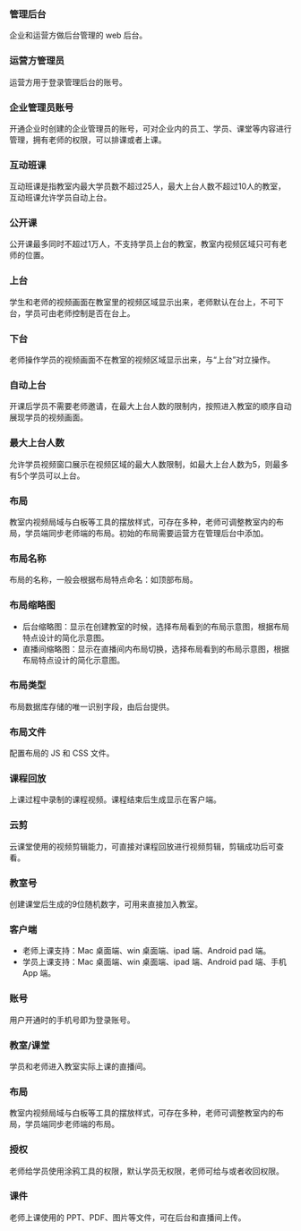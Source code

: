 ### 管理后台 
企业和运营方做后台管理的 web 后台。

### 运营方管理员 
运营方用于登录管理后台的账号。

### 企业管理员账号 
开通企业时创建的企业管理员的账号，可对企业内的员工、学员、课堂等内容进行管理，拥有老师的权限，可以排课或者上课。

### 互动班课 
互动班课是指教室内最大学员数不超过25人，最大上台人数不超过10人的教室，互动班课允许学员自动上台。

### 公开课 
公开课最多同时不超过1万人，不支持学员上台的教室，教室内视频区域只可有老师的位置。

### 上台 
学生和老师的视频画面在教室里的视频区域显示出来，老师默认在台上，不可下台，学员可由老师控制是否在台上。

### 下台 
老师操作学员的视频画面不在教室的视频区域显示出来，与“上台”对立操作。

### 自动上台 
开课后学员不需要老师邀请，在最大上台人数的限制内，按照进入教室的顺序自动展现学员的视频画面。

### 最大上台人数 
允许学员视频窗口展示在视频区域的最大人数限制，如最大上台人数为5，则最多有5个学员可以上台。

### 布局 
教室内视频局域与白板等工具的摆放样式，可存在多种，老师可调整教室内的布局，学员端同步老师端的布局。初始的布局需要运营方在管理后台中添加。

### 布局名称 
布局的名称，一般会根据布局特点命名：如顶部布局。

### 布局缩略图 
- 后台缩略图：显示在创建教室的时候，选择布局看到的布局示意图，根据布局特点设计的简化示意图。
- 直播间缩略图：显示在直播间内布局切换，选择布局看到的布局示意图，根据布局特点设计的简化示意图。

### 布局类型
布局数据库存储的唯一识别字段，由后台提供。

### 布局文件
配置布局的 JS 和 CSS 文件。

### 课程回放 
上课过程中录制的课程视频。课程结束后生成显示在客户端。

### 云剪 
云课堂使用的视频剪辑能力，可直接对课程回放进行视频剪辑，剪辑成功后可查看。

### 教室号 
创建课堂后生成的9位随机数字，可用来直接加入教室。

### 客户端 
- 老师上课支持：Mac 桌面端、win 桌面端、ipad 端、Android pad 端。 
- 学员上课支持：Mac 桌面端、win 桌面端、ipad 端、Android pad 端、手机 App 端。

### 账号 
用户开通时的手机号即为登录账号。

### 教室/课堂 
学员和老师进入教室实际上课的直播间。

### 布局 
教室内视频局域与白板等工具的摆放样式，可存在多种，老师可调整教室内的布局，学员端同步老师端的布局。

### 授权 
老师给学员使用涂鸦工具的权限，默认学员无权限，老师可给与或者收回权限。

### 课件 
老师上课使用的 PPT、PDF、图片等文件，可在后台和直播间上传。

